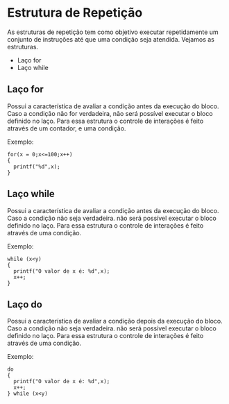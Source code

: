# Estrutura de Repetição
As estruturas de repetição tem como objetivo executar repetidamente um conjunto de instruções até que uma condição seja atendida. Vejamos as estruturas.
* Laço for
* Laço while


## Laço for
Possui a característica de avaliar a condição antes da execução do bloco. Caso a condição não for verdadeira, não será possível executar o bloco definido no laço. Para essa estrutura o controle de interações é feito através de um contador, e uma condição.

Exemplo:
```
for(x = 0;x<=100;x++)
{
  printf("%d",x);
}
```

## Laço while
Possui a característica de avaliar a condição antes da execução do bloco. Caso a condição não seja verdadeira. não será possível executar o bloco definido no laço. Para essa estrutura o controle de interações é feito através de uma condição.

Exemplo:
```
while (x<y)
{
  printf("O valor de x é: %d",x);
  x++;
}
```

## Laço do
Possui a característica de avaliar a condição depois da execução do bloco. Caso a condição não seja verdadeira. não será possível executar o bloco definido no laço. Para essa estrutura o controle de interações é feito através de uma condição.

Exemplo:
```
do
{
  printf("O valor de x é: %d",x);
  x++;
} while (x<y)
```

 

 

 
